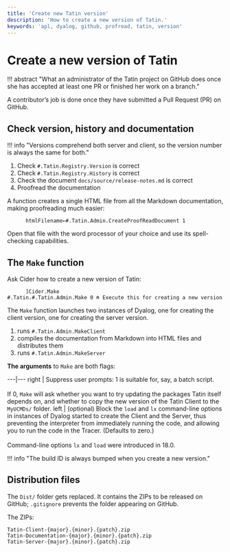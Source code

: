 ```yaml
---
title: 'Create new Tatin version'
description: 'How to create a new version of Tatin.'
keywords: 'apl, dyalog, github, profread, tatin, version'
---
```

# Create a new version of Tatin

!!! abstract "What an administrator of the Tatin project on GitHub does once she has accepted at least one PR or finished her work on a branch."

A contributor’s job is done once they have submitted a Pull Request (PR) on GitHub.


## Check version, history and documentation

!!! info "Versions comprehend both server and client, so the version number is always the same for both."

1. Check `#.Tatin.Registry.Version` is correct
1. Check `#.Tatin.Registry.History` is correct
1. Check the document `docs/source/release-notes.md` is correct
1. Proofread the documentation

A function creates a single HTML file from all the Markdown documentation, making proofreading much easier:

          htmlFilename←#.Tatin.Admin.CreateProofReadDocument 1

Open that file with the word processor of your choice and use its spell-checking capabilities.


## The `Make` function

<!-- FIXME Consider documenting this rather than referring to Cider’s meta-function. -->
Ask Cider how to create a new version of Tatin:

          ]Cider.Make
    #.Tatin.#.Tatin.Admin.Make 0 ⍝ Execute this for creating a new version


The `Make` function launches two instances of Dyalog, one for creating the client version, one for creating the server version.

1.  runs `#.Tatin.Admin.MakeClient`
1.  compiles the documentation from Markdown into HTML files and distributes them
1.  runs `#.Tatin.Admin.MakeServer`

**The arguments** to `Make` are both flags:

---|---
right | Suppress user prompts: 1 is suitable for, say, a batch script.<br><br>If 0, `Make` will ask whether you want to try updating the packages Tatin itself depends on, and whether to copy the new version of the Tatin Client to the `MyUCMDs/` folder.
left | (optional) Block the `load` and `lx` command-line options in instances of Dyalog started to create the Client and the Server, thus preventing the interpreter from immediately running the code, and allowing you to run the code in the Tracer. (Defaults to zero.)<br><br>Command-line options `lx` and `load` were introduced in 18.0.

!!! info "The build ID is always bumped when you create a new version."


## Distribution files

The `Dist/` folder gets replaced.
It contains the ZIPs to be released on GitHub;
`.gitignore` prevents the folder appearing on GitHub.

The ZIPs:

    Tatin-Client-{major}.{minor}.{patch}.zip
    Tatin-Documentation-{major}.{minor}.{patch}.zip
    Tatin-Server-{major}.{minor}.{patch}.zip

<!-- FIXME What to do with the ZIPs? -->
